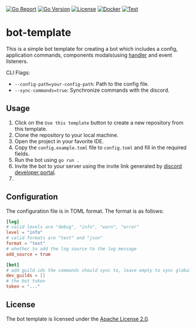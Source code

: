 [![Go Report][0]][1]
[![Go Version][2]][3]
[![License][4]][5]
[![Docker][6]][7]
[![Test][8]][9]

# bot-template

This is a simple bot template for creating a bot which includes a config, application commands, components modals(using [handler](https://github.com/disgoorg/disgo/tree/master/handler) and event listeners.

CLI Flags:
- `--config-path=your-config-path`: Path to the config file.
- `--sync-commands=true`: Synchronize commands with the discord.

## Usage

1. Click on the `Use this template` button to create a new repository from this template.
2. Clone the repository to your local machine.
3. Open the project in your favorite IDE.
4. Copy the `config.example.toml` file to `config.toml` and fill in the required fields.
5. Run the bot using `go run .`
6. Invite the bot to your server using the invite link generated by [discord developer portal][10].
7. 

## Configuration

The configuration file is in TOML format. The format is as follows:

```toml
[log]
# valid levels are "debug", "info", "warn", "error"
level = "info"
# valid formats are "text" and "json"
format = "text"
# whether to add the log source to the log message
add_source = true

[bot]
# add guild ids the commands should sync to, leave empty to sync globally
dev_guilds = []
# the bot token
token = "..."
```

## License

The bot template is licensed under the [Apache License 2.0][5].


[0]: https://goreportcard.com/badge/github.com/makeitchaccha/text-to-speech
[1]: https://goreportcard.com/report/github.com/makeitchaccha/text-to-speech

[2]: https://img.shields.io/github/go-mod/go-version/disgoorg/bot-template
[3]: https://golang.org/doc/devel/release.html

[4]: https://img.shields.io/github/license/disgoorg/bot-template
[5]: LICENSE

[6]: https://github.com/makeitchaccha/text-to-speech/actions/workflows/docker.yml/badge.svg
[7]: https://github.com/makeitchaccha/text-to-speech/actions/workflows/docker.yml

[8]: https://github.com/makeitchaccha/text-to-speech/actions/workflows/test.yml/badge.svg
[9]: https://github.com/makeitchaccha/text-to-speech/actions/workflows/test.yml

[10]: https://discord.com/developers/applications
